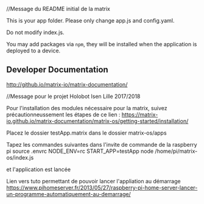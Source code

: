 
//Message du README initial de la matrix

This is your app folder. Please only change app.js and config.yaml.

Do not modify index.js.

You may add packages via `npm`, they will be installed when the application is deployed to a device. 

## Developer Documentation

http://github.io/matrix-io/matrix-documentation/


//Message pour le projet Holobot Isen Lille 2017/2018

Pour l'installation des modules nécessaire pour la matrix, suivez précautionneussement les étapes de ce lien :
https://matrix-io.github.io/matrix-documentation/matrix-os/getting-started/installation/

Placez le dossier testApp.matrix dans le dossier matrix-os/apps

Tapez les commandes suivantes dans l'invite de commande de la raspberry pi
	source .envrc
	NODE_ENV=rc START_APP=testApp node /home/pi/matrix-os/index.js

et l'application est lancée

Lien vers tuto permettant de pouvoir lancer l'appliation au démarrage
https://www.pihomeserver.fr/2013/05/27/raspberry-pi-home-server-lancer-un-programme-automatiquement-au-demarrage/